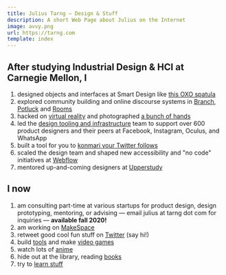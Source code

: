 ```yaml
---
title: Julius Tarng — Design & Stuff
description: A short Web Page about Julius on the Internet
image: avvy.png
url: https://tarng.com
template: index
---
```


## After studying Industrial Design & HCI at Carnegie Mellon, I

1. designed objects and interfaces at Smart Design like [this OXO spatula](https://www.amazon.com/gp/product/B00A2KD8LQ)
1. explored community building and online discourse systems in [Branch](https://www.theverge.com/2012/10/15/3490670/branch-redesign), [Potluck](https://www.theverge.com/2013/11/21/5129772/potluck-2-messaging-app-for-the-news) and [Rooms](https://newsroom.fb.com/news/2014/10/introducing-rooms/)
1. hacked on [virtual reality](https://medium.com/facebook-design/a-month-designing-in-vr-62474aef1f1c) and photographed [a bunch of hands](https://medium.com/facebook-design/photographing-diverse-hands-at-facebook-3229ea76f94)
1. led the [design tooling and infrastructure](https://twitter.com/tarngerine/status/1108038641819893760) team to support over 600 product designers and their peers at Facebook, Instagram, Oculus, and WhatsApp
1. built a tool for you to [konmari your Twitter follows](https://www.theverge.com/2019/2/5/18212228/twitter-tokimeki-spark-joy-marie-kondo-konmari)
1. scaled the design team and shaped new accessibility and "no code" initiatives at [Webflow](https://webflow.com)
1. mentored up-and-coming designers at [Upperstudy](https://upperstudy.com)

## I now
1. am consulting part-time at various startups for product design, design prototyping, mentoring, or advising — email julius at tarng dot com for inquiries — <strong>available fall 2020!</strong>
1. am working on [MakeSpace](https://make.space.fun)
1. retweet good cool fun stuff on [Twitter](https://twitter.com/tarngerine) (say hi!)
1. build [tools](https://github.com/tarngerine) and make [video games](https://tarngerine.itch.io)
1. watch lots of [anime](https://myanimelist.net/profile/tarngerine/)
1. hide out at the library, reading [books](http://goodreads.com/tarngerine)
1. try to [learn stuff](notes.html)
